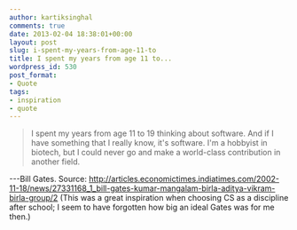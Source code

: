```yaml
---
author: kartiksinghal
comments: true
date: 2013-02-04 18:38:01+00:00
layout: post
slug: i-spent-my-years-from-age-11-to
title: I spent my years from age 11 to...
wordpress_id: 530
post_format:
- Quote
tags:
- inspiration
- quote
---
```


> I spent my years from age 11 to 19 thinking about software. And if I have something that I really know, it's software. I'm a hobbyist in biotech, but I could never go and make a world-class contribution in another field.

---Bill Gates. Source: http://articles.economictimes.indiatimes.com/2002-11-18/news/27331168_1_bill-gates-kumar-mangalam-birla-aditya-vikram-birla-group/2 (This was a great inspiration when choosing CS as a discipline after school; I seem to have forgotten how big an ideal Gates was for me then.)
